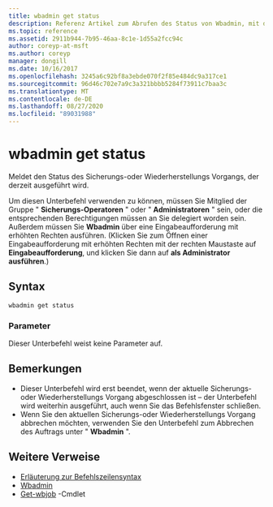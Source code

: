 ```yaml
---
title: wbadmin get status
description: Referenz Artikel zum Abrufen des Status von Wbadmin, mit dem der Status des Sicherungs-oder Wiederherstellungs Vorgangs gemeldet wird, der derzeit ausgeführt wird.
ms.topic: reference
ms.assetid: 2911b944-7b95-46aa-8c1e-1d55a2fcc94c
author: coreyp-at-msft
ms.author: coreyp
manager: dongill
ms.date: 10/16/2017
ms.openlocfilehash: 3245a6c92bf8a3ebde070f2f85e484dc9a317ce1
ms.sourcegitcommit: 96d46c702e7a9c3a321bbbb5284f73911c7baa3c
ms.translationtype: MT
ms.contentlocale: de-DE
ms.lasthandoff: 08/27/2020
ms.locfileid: "89031988"
---
```

# <a name="wbadmin-get-status"></a>wbadmin get status



Meldet den Status des Sicherungs-oder Wiederherstellungs Vorgangs, der derzeit ausgeführt wird.

Um diesen Unterbefehl verwenden zu können, müssen Sie Mitglied der Gruppe " **Sicherungs-Operatoren** " oder " **Administratoren** " sein, oder die entsprechenden Berechtigungen müssen an Sie delegiert worden sein. Außerdem müssen Sie **Wbadmin** über eine Eingabeaufforderung mit erhöhten Rechten ausführen. (Klicken Sie zum Öffnen einer Eingabeaufforderung mit erhöhten Rechten mit der rechten Maustaste auf **Eingabeaufforderung**, und klicken Sie dann auf **als Administrator ausführen**.)

## <a name="syntax"></a>Syntax

```
wbadmin get status
```

### <a name="parameters"></a>Parameter

Dieser Unterbefehl weist keine Parameter auf.

## <a name="remarks"></a>Bemerkungen

-   Dieser Unterbefehl wird erst beendet, wenn der aktuelle Sicherungs-oder Wiederherstellungs Vorgang abgeschlossen ist – der Unterbefehl wird weiterhin ausgeführt, auch wenn Sie das Befehlsfenster schließen.
-   Wenn Sie den aktuellen Sicherungs-oder Wiederherstellungs Vorgang abbrechen möchten, verwenden Sie den Unterbefehl zum Abbrechen des Auftrags unter " **Wbadmin** ".

## <a name="additional-references"></a>Weitere Verweise

- [Erläuterung zur Befehlszeilensyntax](command-line-syntax-key.md)
-   [Wbadmin](wbadmin.md)
-   [Get-wbjob](/powershell/module/windowserverbackup/?view=winserver2012r2-ps) -Cmdlet
